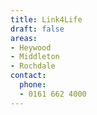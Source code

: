 ```yaml
---
title: Link4Life
draft: false
areas:
- Heywood
- Middleton
- Rochdale
contact:
  phone:
  - 0161 662 4000
---
```


